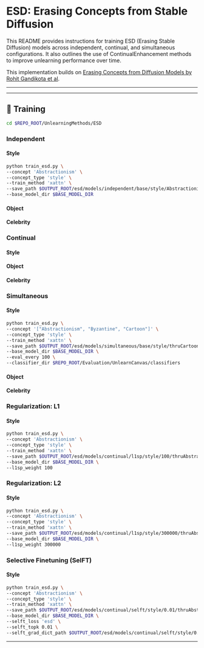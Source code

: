 # ESD: Erasing Concepts from Stable Diffusion

This README provides instructions for training ESD (Erasing Stable Diffusion) models across independent, continual, and simultaneous configurations. It also outlines the use of ContinualEnhancement methods to improve unlearning performance over time.

This implementation builds on [Erasing Concepts from Diffusion Models by Rohit Gandikota et al](https://github.com/rohitgandikota/erasing).

---

---

## 🧠 Training
```bash
cd $REPO_ROOT/UnlearningMethods/ESD
```
### Independent
#### Style
```bash
python train_esd.py \
--concept 'Abstractionism' \
--concept_type 'style' \
--train_method 'xattn' \
--save_path $OUTPUT_ROOT/esd/models/independent/base/style/Abstractionism.pth \
--base_model_dir $BASE_MODEL_DIR 
```

#### Object
#### Celebrity

### Continual
#### Style
#### Object
#### Celebrity

### Simultaneous
#### Style
```bash
python train_esd.py \
--concept '["Abstractionism", "Byzantine", "Cartoon"]' \
--concept_type 'style' \
--train_method 'xattn' \
--save_path $OUTPUT_ROOT/esd/models/simultaneous/base/style/thruCartoon/thruCartoon.pth \
--base_model_dir $BASE_MODEL_DIR \
--eval_every 100 \
--classifier_dir $REPO_ROOT/Evaluation/UnlearnCanvas/classifiers
```
#### Object
#### Celebrity

### Regularization: L1
#### Style
```bash
python train_esd.py \
--concept 'Abstractionism' \
--concept_type 'style' \
--train_method 'xattn' \
--save_path $OUTPUT_ROOT/esd/models/continual/l1sp/style/100/thruAbstractionism.pth \
--base_model_dir $BASE_MODEL_DIR \
--l1sp_weight 100
```

### Regularization: L2
#### Style
```bash
python train_esd.py \
--concept 'Abstractionism' \
--concept_type 'style' \
--train_method 'xattn' \
--save_path $OUTPUT_ROOT/esd/models/continual/l1sp/style/300000/thruAbstractionism.pth \
--base_model_dir $BASE_MODEL_DIR \
--l1sp_weight 300000
```

### Selective Finetuning (SelFT)
#### Style
```bash
python train_esd.py \
--concept 'Abstractionism' \
--concept_type 'style' \
--train_method 'xattn' \
--save_path $OUTPUT_ROOT/esd/models/continual/selft/style/0.01/thruAbstractionism.pth \
--base_model_dir $BASE_MODEL_DIR \
--selft_loss 'esd' \
--selft_topk 0.01 \
--selft_grad_dict_path $OUTPUT_ROOT/esd/models/continual/selft/style/0.01/thruAbstractionism_grad_dict.pth
```

---

